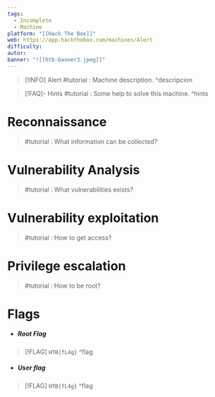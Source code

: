 ```yaml
---
tags:
  - Incomplete
  - Machine
platform: "[[Hack The Box]]"
web: https://app.hackthebox.com/machines/Alert
difficulty:
autor:
banner: "![[htb-banner3.jpeg]]"
---
```

> [!INFO] Alert
>  #tutorial : Machine description.
^descripcion

> [!FAQ]- Hints
> #tutorial : Some help to solve this machine.
^hints
# Reconnaissance

> #tutorial : What information can be collected?

# Vulnerability Analysis

> #tutorial : What vulnerabilities exists?
# Vulnerability exploitation

> #tutorial : How to get access?

# Privilege escalation

> #tutorial : How to be root?

# Flags
- ##### Root Flag
> [!FLAG] `HTB{fL4g}`
^flag
- ##### User flag
> [!FLAG] `HTB{fL4g}`
^flag
